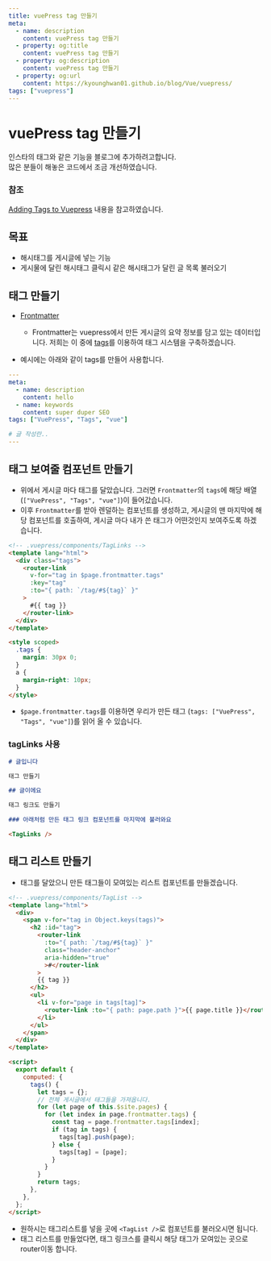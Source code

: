```yaml
---
title: vuePress tag 만들기
meta:
  - name: description
    content: vuePress tag 만들기
  - property: og:title
    content: vuePress tag 만들기
  - property: og:description
    content: vuePress tag 만들기
  - property: og:url
    content: https://kyounghwan01.github.io/blog/Vue/vuepress/
tags: ["vuepress"]
---
```


# vuePress tag 만들기

인스타의 태그와 같은 기능을 블로그에 추가하려고합니다. <br>
많은 분들이 해놓은 코드에서 조금 개선하였습니다.

### 참조

[Adding Tags to Vuepress](https://code.roygreenfeld.com/cookbook/adding-tags-to-vuepress.html) 내용을 참고하였습니다.

## 목표

- 해시태그를 게시글에 넣는 기능
- 게시물에 달린 해시태그 클릭시 같은 해시태그가 달린 글 목록 불러오기

## 태그 만들기

- [Frontmatter](https://v1.vuepress.vuejs.org/guide/frontmatter.html)

  - Frontmatter는 vuepress에서 만든 게시글의 요약 정보를 담고 있는 데이터입니다. 저희는 이 중에 [tags](https://v1.vuepress.vuejs.org/guide/frontmatter.html#tags)를 이용하여 태그 시스템을 구축하겠습니다.

- 예시에는 아래와 같이 tags를 만들어 사용합니다.

```yaml
---
meta:
  - name: description
    content: hello
  - name: keywords
    content: super duper SEO
tags: ["VuePress", "Tags", "vue"]

# 글 작성란..
---

```

## 태그 보여줄 컴포넌트 만들기

- 위에서 게시글 마다 태그를 달았습니다. 그러면 `Frontmatter`의 `tags`에 해당 배열 (`["VuePress", "Tags", "vue"]`)이 들어갔습니다.
- 이후 `Frontmatter`를 받아 렌덜하는 컴포넌트를 생성하고, 게시글의 맨 마지막에 해당 컴포넌트를 호출하여, 게시글 마다 내가 쓴 태그가 어떤것인지 보여주도록 하겠습니다.

```html
<!-- .vuepress/components/TagLinks -->
<template lang="html">
  <div class="tags">
    <router-link
      v-for="tag in $page.frontmatter.tags"
      :key="tag"
      :to="{ path: `/tag/#${tag}` }"
    >
      #{{ tag }}
    </router-link>
  </div>
</template>

<style scoped>
  .tags {
    margin: 30px 0;
  }
  a {
    margin-right: 10px;
  }
</style>
```

- `$page.frontmatter.tags`를 이용하면 우리가 만든 태그 (`tags: ["VuePress", "Tags", "vue"]`)를 읽어 올 수 있습니다.

### tagLinks 사용

```md
# 글입니다

태그 만들기

## 글이에요

태그 링크도 만들기

### 아래처럼 만든 태그 링크 컴포넌트를 마지막에 불러와요

<TagLinks />
```

## 태그 리스트 만들기

- 태그를 달았으니 만든 태그들이 모여있는 리스트 컴포넌트를 만들겠습니다.

```html
<!-- .vuepress/components/TagList -->
<template lang="html">
  <div>
    <span v-for="tag in Object.keys(tags)">
      <h2 :id="tag">
        <router-link
          :to="{ path: `/tag/#${tag}` }"
          class="header-anchor"
          aria-hidden="true"
          >#</router-link
        >
        {{ tag }}
      </h2>
      <ul>
        <li v-for="page in tags[tag]">
          <router-link :to="{ path: page.path }">{{ page.title }}</router-link>
        </li>
      </ul>
    </span>
  </div>
</template>

<script>
  export default {
    computed: {
      tags() {
        let tags = {};
        // 전체 게시글에서 태그들을 가져옵니다.
        for (let page of this.$site.pages) {
          for (let index in page.frontmatter.tags) {
            const tag = page.frontmatter.tags[index];
            if (tag in tags) {
              tags[tag].push(page);
            } else {
              tags[tag] = [page];
            }
          }
        }
        return tags;
      },
    },
  };
</script>
```

- 원하시는 태그리스트를 넣을 곳에 `<TagList />`로 컴포넌트를 불러오시면 됩니다.
- 태그 리스트를 만들었다면, 태그 링크스를 클릭시 해당 태그가 모여있는 곳으로 router이동 합니다.

<TagLinks />

<Disqus />
